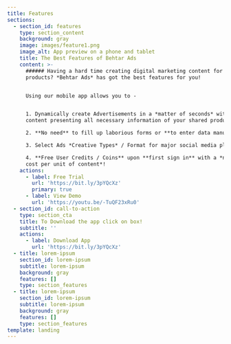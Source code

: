 ```yaml
---
title: Features
sections:
  - section_id: features
    type: section_content
    background: gray
    image: images/feature1.png
    image_alt: App preview on a phone and tablet
    title: The Best Features of Behtar Ads
    content: >-
      ###### Having a hard time creating digital marketing content for your
      products? *Behtar Ads* has got the best features for you!


      Using our mobile app allows you to -


      1. Dynamically create Advertisements in a *matter of seconds* with your
      content presenting all necessary information of your shared products. 

      2. **No need** to fill up laborious forms or **to enter data manually**.

      3. Select Ads *Creative Types* / Format for major social media platforms.

      4. **Free User Credits / Coins** upon **first sign in** with a *nominal
      cost per unit of content*!
    actions:
      - label: Free Trial
        url: 'https://bit.ly/3pYQcXz'
        primary: true
      - label: View Demo
        url: 'https://youtu.be/-TuQF23xRu0'
  - section_id: call-to-action
    type: section_cta
    title: To Download the app click on box!
    subtitle: ''
    actions:
      - label: Download App
        url: 'https://bit.ly/3pYQcXz'
  - title: lorem-ipsum
    section_id: lorem-ipsum
    subtitle: lorem-ipsum
    background: gray
    features: []
    type: section_features
  - title: lorem-ipsum
    section_id: lorem-ipsum
    subtitle: lorem-ipsum
    background: gray
    features: []
    type: section_features
template: landing
---
```

